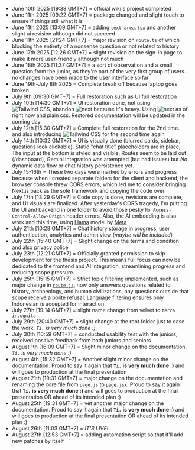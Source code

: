 - June 10th 2025 [19:38 GMT+7] = official wiki's project completed
- June 11th 2025 [09:22 GMT+7] = package changed and slight touch to ensure if things still what it is
- June 11th 2025 [13:09 GMT+7] = adding `text-area.tsx` and another slight ui revision although did not succeed
- June 11th 2025 [21:24 GMT+7] = major revision on `route.ts` of which blocking the entirety of a nonsense question or not related to history
- June 17th 2025 [12:26 GMT+7] = slight revision on the sign-in page to make it more user-friendly although not much
- June 18th 2025 [11:37 GMT+7] = a sort of observation and a small question from the junior, as they're part of the very first group of users. no changes have been made to the user interface so far
- June 19th-July 8th 2025 = Complete break off because laptop goes broken
- July 9th [09:30 GMT+7] = Full restoration such as UI full restoration
- July 10th [14:30 GMT+7] = UI restoration done, not using <img src="https://img.shields.io/badge/tailwind.css-%2338B2AC.svg?logo=tailwindcss&logoColor=white" alt="Tailwind CSS"/>, abandon <img src="https://img.shields.io/badge/next.js-%23000000.svg?logo=next.js&logoColor=white" alt="next"/> because it's heavy. Using <img src="https://img.shields.io/badge/vite-%23000000.svg?logo=vite&logoColor=pink" alt="next"/> as of right now and plain css. Restored documentation will be updated in the coming day
- July 12th [15:30 GMT+7] = Complete full restoration for the 2nd time. and also introducing <img src="https://img.shields.io/badge/tailwind.css-%2338B2AC.svg?logo=tailwindcss&logoColor=white" alt="Tailwind CSS"/> for the second time again
- July 14th [10:32 GMT+7] = UI is visually done (blurred cards, sidebar, questions look clickable), Static "chat title" placeholders are in place, The input at the bottom is styled and visible, Routes seem to be laid out (/dashboard), Gemini integration was attempted (but had issues) but _No_ dynamic data flow or chat history persistence yet.
- July 15-16th = These two days were marked by errors and progress because when I created separate folders for the client and backend, the browser console threw CORS errors, which led me to consider bringing Next.js back as the sole framework and copying the code over
- July 17th [13:29 GMT+7] = Code copy is done, revisions are complete, and UI visuals are finalized. After yesterday's CORS tragedy, I'm putting the UI and backend in one folder to avoid those pesky ``No Access-Control-Allow-Origin`` header errors. Also, the AI embedding is also work and this time, using [Llama](https://console.groq.com/docs/model/llama-3.2-3b-preview) model by [Meta](https://ai.meta.com/)
- July 21th [10:28 GMT+7] = Chat history storage in progress, user authentication, analytics and admin view (*maybe will be included*)
- July 22th [15:40 GMT+7] = Slight change on the terms and condition and also privacy police
- July 23th [12:21 GMT+7] = Officially granted permission to skip development for the thesis project. This means full focus can now be dedicated to the frontend and AI integration, streamlining progress and reducing scope pressure.
- July 25th [15:15 GMT+7] = Strict topic filtering implemented, such as major change in [`route.js`](/root/app/api/chat/route.js), now only answers questions related to history, archaeology, and human civilizations, any questions outside that scope receive a polite refusal, Language filtering ensures only Indonesian is accepted for interaction
- July 27th [19:14 GMT+7] = slight name change from velvet to `terra incognita`
- July 29th [20:40 GMT+7] = slight change at the root folder just to ease the work. _``Ti.`` is very much done :)_
- July 30th [10:59 GMT+7] = conducted usability test with the juniors, received positive feedback from both juniors and seniors
- August 1th [16:09 GMT+7] = Slight minor change on the documentation. _``Ti.`` is very much done :)_
- August 4th [15:32 GMT+7] = Another slight minor change on the documentation. Proud to say it again that __``Ti.`` is very much done :)__ and will goes to production at the final presentation
- August 21th [19:31 GMT+7] = major change on the documentation and renaming the core file from `page.js` to [`page.jsx`](/root/app/page.jsx). Proud to say it again that __``Ti.`` is very much done :)__ and will goes to production at the final presentation OR ahead of its intended plan :)
- August 25th [19:31 GMT+7] = yet another major change on the documentation. Proud to say it again that __``Ti.`` is very much done :)__ and will goes to production at the final presentation OR ahead of its intended plan :)
- August 26th [11:03 GMT+7] = _IT'S LIVE!_
- August 27th [12:53 GMT+7] = adding automation script so that it'll add new patches by itself